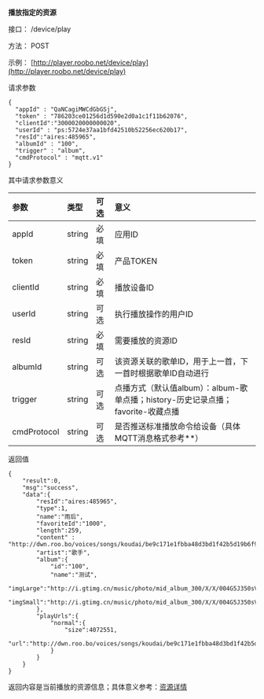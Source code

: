 **播放指定的资源**

接口： /device/play

方法： POST

示例： [http://player.roobo.net/device/play](http://player.roobo.net/device/play)

请求参数

```
{
  "appId" : "QaNCagiMWCdGbGSj",
  "token" : "786203ce01256d1d590e2d0a1c1f11b62076",
  "clientId":"3000020000000020",
  "userId" : "ps:5724e37aa1bfd42510b52256ec620b17",
  "resId":"aires:485965",
  "albumId" : "100",
  "trigger" : "album",
  "cmdProtocol" : "mqtt.v1"
}
```

其中请求参数意义

| 参数 | 类型 | 可选 | 意义 |
| :--- | :--- | :--- | :--- |
| appId | string | 必填 | 应用ID |
| token | string | 必填 | 产品TOKEN |
| clientId | string | 必填 | 播放设备ID |
| userId | string | 可选 | 执行播放操作的用户ID |
| resId | string | 必填 | 需要播放的资源ID |
| albumId | string | 可选 | 该资源关联的歌单ID，用于上一首，下一首时根据歌单ID自动进行 |
| trigger | string | 可选 | 点播方式（默认值album）：album-歌单点播；history-历史记录点播；favorite-收藏点播 |
| cmdProtocol | string | 可选 | 是否推送标准播放命令给设备（具体MQTT消息格式参考\*\*） |

返回值

```
{
    "result":0,
    "msg":"success",
    "data":{
        "resId":"aires:485965",
        "type":1,
        "name":"雨后",
        "favoriteId":"1000",
        "length":259,
        "content" : "http://dwn.roo.bo/voices/songs/koudai/be9c171e1fbba48d3bd1f42b5d19b6f9.mp3",
        "artist":"歌手",
        "album":{
            "id":"100",
            "name":"测试",
            "imgLarge":"http://i.gtimg.cn/music/photo/mid_album_300/X/X/004G5J350sVsXX.jpg",
            "imgSmall":"http://i.gtimg.cn/music/photo/mid_album_300/X/X/004G5J350sVsXX.jpg"
        },
        "playUrls":{
            "normal":{
                "size":4072551,
                "url":"http://dwn.roo.bo/voices/songs/koudai/be9c171e1fbba48d3bd1f42b5d19b6f9.mp3"
            }
        }
    }
}
```

返回内容是当前播放的资源信息；具体意义参考：[资源详情](/cms/mo-kuai-lie-biao.md)

